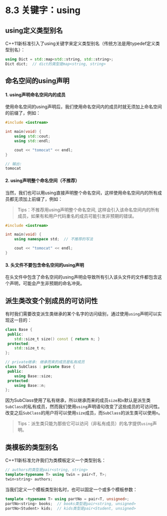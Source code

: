 # 8.3 关键字：using

## using定义类型别名

C++11新标准引入了using关键字来定义类型别名（传统方法是用typedef定义类型别名）：

```c++
using Dict = std::map<std::string, std::string>;
Dict dict;  // dict的类型是map<string, string> 
```

## 命名空间的using声明

#### 1. using声明命名空间内的成员

使用命名空间的using声明后，我们使用命名空间内的成员时就无须加上命名空间的前缀了，例如：

```c++
#include <iostream>

int main(void) {
    using std::cout;
    using std::endl;

    cout << "tomocat" << endl;
}

// 输出:
tomocat
```

#### 2. using声明整个命名空间（不推荐）

当然，我们也可以用using直接声明整个命名空间，这样使用命名空间内的所有成员都无须加上前缀了，例如：

> Tips：不推荐用using声明整个命名空间, 这样会引入该命名空间内的所有成员，如果有和用户代码重名的成员可能引发非预期的错误。

```c++
#include <iostream>

int main(void) {
    using namespace std;  // 不推荐的写法

    cout << "tomocat" << endl;
}
```

#### 3. 头文件不要包含命名空间的using声明

在头文件中包含了命名空间的using声明会导致所有引入该头文件的文件都包含这个声明，可能会产生非预期的命名冲突。

## 派生类改变个别成员的可访问性

有时我们需要改变派生类继承的某个名字的访问级别，通过使用`using`声明可以实现这一目的：

```c++
class Base {
 public:
    std::size_t size() const { return n; }
 protected:
    std::size_t n;
};

// private继承: 继承而来的成员是私有成员
class SubClass : private Base {
 public:
    using Base::size;
 protected:
    using Base::n;
};
```

因为SubClass使用了私有继承，所以继承而来的成员`size`和`n`默认是派生类`SubClass`的私有成员，然而我们使用`using`声明语句改变了这些成员的可访问性。改变之后`SubClass`的用户将可以使用`size`成员，而`SubClass`的派生类可以使用`n`。

> Tips：派生类只能为那些它可以访问（非私有成员）的名字提供`using`声明。

## 类模板的类型别名

C++11新标准允许我们为类模板定义一个类型别名：

```c++
// authors的类型是pair<string, string>
template<typename T> using twin = pair<T, T>;
twin<string> authors;
```

当我们定义一个模板类型别名时，也可以固定一个或多个模板参数：

```c++
template <typename T> using partNo = pair<T, unsigned>;
partNo<string> books;  // books类型是pair<string, unsigned>
partNo<Student> kids;  // kids类型是pair<Student, unsigned>
```

